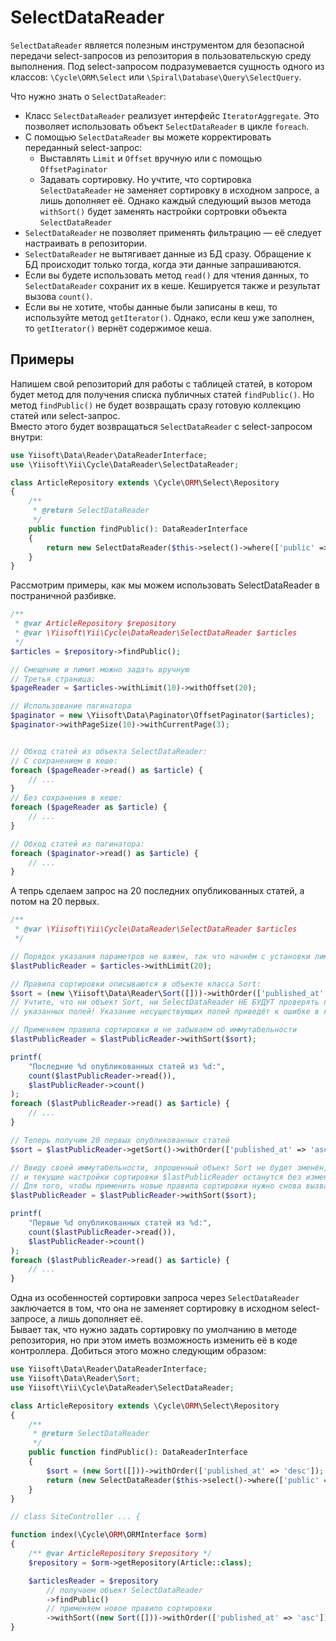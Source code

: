 # SelectDataReader

`SelectDataReader` является полезным инструментом для безопасной передачи select-запросов
из репозитория в пользовательскую среду выполнения.
Под select-запросом подразумевается сущность одного из
классов: `\Cycle\ORM\Select` или `\Spiral\Database\Query\SelectQuery`.

Что нужно знать о `SelectDataReader`:

* Класс `SelectDataReader` реализует интерфейс `IteratorAggregate`.
 Это позволяет использовать объект `SelectDataReader` в цикле `foreach`.
* С помощью `SelectDataReader` вы можете корректировать переданный select-запрос:
  - Выставлять `Limit` и `Offset` вручную или с помощью `OffsetPaginator`
  - Задавать сортировку. Но учтите, что сортировка `SelectDataReader`
    не заменяет сортировку в исходном запросе, а лишь дополняет её.
    Однако каждый следующий вызов метода `withSort()` будет заменять настройки
    сортровки объекта `SelectDataReader`
* `SelectDataReader` не позволяет применять фильтрацию — её следует настраивать в репозитории.
* `SelectDataReader` не вытягивает данные из БД сразу.
  Обращение к БД происходит только тогда, когда эти данные запрашиваются.
* Если вы будете использовать метод `read()` для чтения данных,
  то `SelectDataReader` сохранит их в кеше. Кешируется также и результат вызова `count()`.
* Если вы не хотите, чтобы данные были записаны в кеш, то используйте метод `getIterator()`.
  Однако, если кеш уже заполнен, то `getIterator()` вернёт содержимое кеша.

## Примеры

Напишем свой репозиторий для работы с таблицей статей, в котором будет метод для получения
списка публичных статей `findPublic()`. Но метод `findPublic()` не будет
возвращать сразу готовую коллекцию статей или select-запрос.\
Вместо этого будет возвращаться `SelectDataReader` с select-запросом внутри:

```php
use Yiisoft\Data\Reader\DataReaderInterface;
use \Yiisoft\Yii\Cycle\DataReader\SelectDataReader;

class ArticleRepository extends \Cycle\ORM\Select\Repository
{
    /**
     * @return SelectDataReader
     */
    public function findPublic(): DataReaderInterface
    {
        return new SelectDataReader($this->select()->where(['public' => true]));
    }
}
```
Рассмотрим примеры, как мы можем использовать SelectDataReader в постраничной разбивке.
```php
/**
 * @var ArticleRepository $repository
 * @var \Yiisoft\Yii\Cycle\DataReader\SelectDataReader $articles
 */
$articles = $repository->findPublic();

// Смещение и лимит можно задать вручную
// Третья страница:
$pageReader = $articles->withLimit(10)->withOffset(20);

// Использование пагинатора
$paginator = new \Yiisoft\Data\Paginator\OffsetPaginator($articles);
$paginator->withPageSize(10)->withCurrentPage(3);


// Обход статей из объекта SelectDataReader:
// С сохранением в кеше:
foreach ($pageReader->read() as $article) {
    // ...
}
// Без сохранения в кеше:
foreach ($pageReader as $article) {
    // ...
}

// Обход статей из пагинатора:
foreach ($paginator->read() as $article) {
    // ...
}
```

А тепрь сделаем запрос на 20 последних опубликованных статей, а потом на 20 первых.

```php
/**
 * @var \Yiisoft\Yii\Cycle\DataReader\SelectDataReader $articles
 */

// Порядок указания параметров не важен, так что начнём с установки лимита
$lastPublicReader = $articles->withLimit(20);

// Правила сортировки описываются в объекте класса Sort:
$sort = (new \Yiisoft\Data\Reader\Sort([]))->withOrder(['published_at' => 'desc']);
// Учтите, что ни объект Sort, ни SelectDataReader НЕ БУДУТ проверять правильность
// указанных полей! Указание несуществующих полей приведёт к ошибке в коде Cycle

// Применяем правила сортировки и не забываем об иммутабельности
$lastPublicReader = $lastPublicReader->withSort($sort);

printf(
    "Последние %d опубликованных статей из %d:",
    count($lastPublicReader->read()),
    $lastPublicReader->count()
);
foreach ($lastPublicReader->read() as $article) {
    // ...
}

// Теперь получим 20 первых опубликованных статей
$sort = $lastPublicReader->getSort()->withOrder(['published_at' => 'asc']);

// Ввиду своей иммутабельности, зпрошенный объект Sort не будет зменён,
// и текущие настройки сортировки $lastPublicReader останутся без изменения.
// Для того, чтобы применить новые правила сортировки нужно снова вызвать метод withSort():
$lastPublicReader = $lastPublicReader->withSort($sort);

printf(
    "Первые %d опубликованных статей из %d:",
    count($lastPublicReader->read()),
    $lastPublicReader->count()
);
foreach ($lastPublicReader->read() as $article) {
    // ...
}
```

Одна из особенностей сортировки запроса через `SelectDataReader` заключается в том, что
она не заменяет сортировку в исходном select-запросе, а лишь дополняет её. \
Бывает так, что нужно задать сортировку по умолчанию в методе репозитория, но при этом
иметь возможность изменить её в коде контроллера. Добиться этого можно следующим образом:
```php
use Yiisoft\Data\Reader\DataReaderInterface;
use Yiisoft\Data\Reader\Sort;
use Yiisoft\Yii\Cycle\DataReader\SelectDataReader;

class ArticleRepository extends \Cycle\ORM\Select\Repository
{
    /**
     * @return SelectDataReader
     */
    public function findPublic(): DataReaderInterface
    {
        $sort = (new Sort([]))->withOrder(['published_at' => 'desc']);
        return (new SelectDataReader($this->select()->where(['public' => true])))->withSort($sort);
    }
}

// class SiteController ... {

function index(\Cycle\ORM\ORMInterface $orm)
{
    /** @var ArticleRepository $repository */
    $repository = $orm->getRepository(Article::class);

    $articlesReader = $repository
        // получаем объект SelectDataReader
        ->findPublic()
        // применяем новое правило сортировки
        ->withSort((new Sort([]))->withOrder(['published_at' => 'asc']));
}
```
